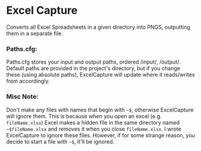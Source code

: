 # Excel Capture
Converts all Excel Spreadsheets in a given directory into PNGS, outputting them in a separate file.

### Paths.cfg:
Paths.cfg stores your input and output paths, ordered /input/, /output/.
Default paths are provided in the project's directory, but if you change these (using absolute paths), ExcelCapture will update where it reads/writes from accordingly.

### Misc Note:
Don't make any files with names that begin with `~$`, otherwise ExcelCapture will ignore them.
This is because when you open an excel (e.g. `fileName.xlsx`) Excel makes a hidden file in the same directory named `~$fileName.xlsx` and removes it when you close `fileName.xlsx`.
I wrote ExcelCapture to ignore these files. However, if for some strange reason, you decide to start a file with `~$`, It'll be ignored.

